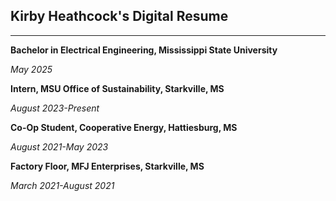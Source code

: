 ## Kirby Heathcock's Digital Resume

___

**Bachelor in Electrical Engineering, Mississippi State University**

*May 2025*

**Intern, MSU Office of Sustainability, Starkville, MS**

*August 2023-Present*


__Co-Op Student, Cooperative Energy, Hattiesburg, MS__

_August 2021-May 2023_


__Factory Floor, MFJ Enterprises, Starkville, MS__

_March 2021-August 2021_

